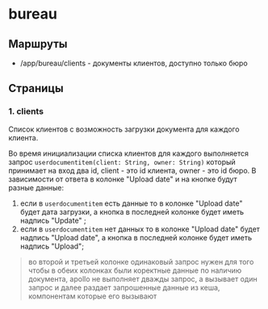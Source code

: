 # bureau

## Маршруты

* /app/bureau/clients - документы клиентов, доступно только бюро


## Страницы

### 1. clients

Список клиентов с возможность загрузки документа для каждого клиента.

Во время инициализации списка клиентов для каждого выполняется запрос `userdocumentitem(client: String, owner: String)` 
который принимает на вход два id, client - это id клиента, owner - это id бюро. 
В зависимости от ответа в колонке "Upload date" и на кнопке будут разные данные:

1. если в `userdocumentitem` есть данные то в колонке "Upload date" будет дата загрузки, 
а кнопка в последней колонке будет иметь надпись "Update" ;
2. если в `userdocumentitem` нет данных то в колонке "Upload date" будет надпись "Upload date", 
   а кнопка в последней колонке будет иметь надпись "Upload"; 

> во второй и третьей колонке одинаковый запрос нужен для того чтобы в обеих колонках были коректные данные по наличию документа,
apollo не выполняет дважды запрос, а вызывает один запрос и далее раздает запрошенные данные из кеша, компонентам которые его вызывают 

